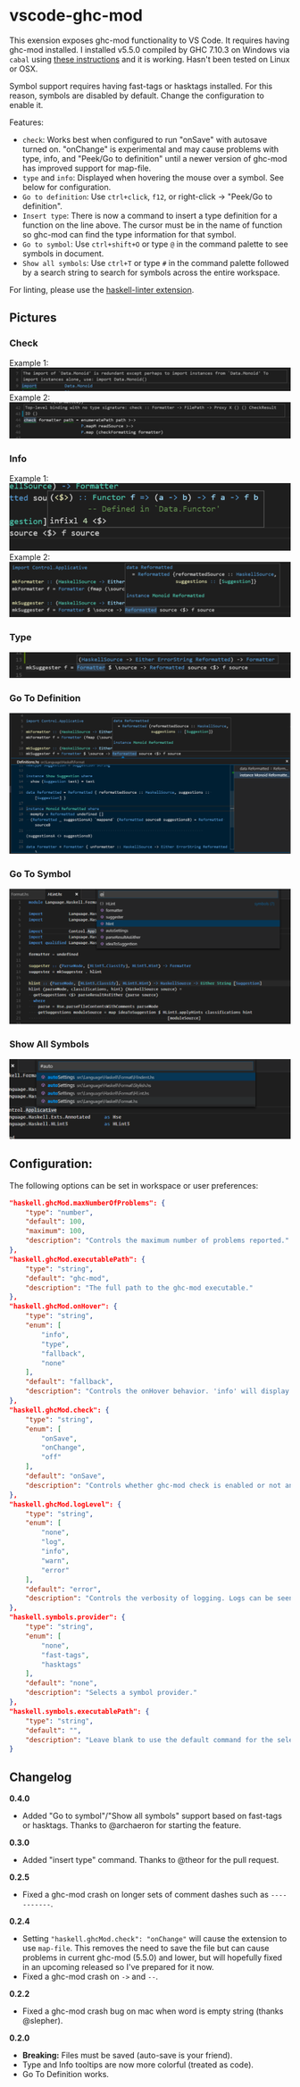 # vscode-ghc-mod
This exension exposes ghc-mod functionality to VS Code. It requires having ghc-mod installed. I installed v5.5.0 compiled by GHC 7.10.3 on Windows via `cabal` using [these instructions][ghc-mod-instructions] and it is working. Hasn't been tested on Linux or OSX.

Symbol support requires having fast-tags or hasktags installed. For this reason, symbols are disabled by default. Change the configuration to enable it.

Features:
- `check`: Works best when configured to run "onSave" with autosave turned on. "onChange" is experimental and may cause problems with type, info, and "Peek/Go to definition" until a newer version of ghc-mod has improved support for map-file.
- `type` and `info`: Displayed when hovering the mouse over a symbol. See below for configuration.
- `Go to definition`: Use `ctrl+click`, `f12`, or right-click -> "Peek/Go to definition".
- `Insert type`: There is now a command to insert a type definition for a function on the line above. The cursor must be in the name of function so ghc-mod can find the type information for that symbol.
- `Go to symbol`: Use `ctrl+shift+O` or type `@` in the command palette to see symbols in document.
- `Show all symbols`: Use `ctrl+T` or type `#` in the command palette followed by a search string to search for symbols across the entire workspace.

For linting, please use the [haskell-linter extension][haskell-linter-extension].

## Pictures
### Check
Example 1:  
![Check](images/check.png)  
Example 2:  
![Check2](images/check2.png)  

### Info
Example 1:  
![Info](images/info.png)  
Example 2:  
![Info2](images/info2.png)  

### Type
![Type](images/type.png)

### Go To Definition
![Definition](images/definition.png)

### Go To Symbol
![Definition](images/symbols1.png)

### Show All Symbols
![Definition](images/symbols2.png)


## Configuration:
The following options can be set in workspace or user preferences:
```json
"haskell.ghcMod.maxNumberOfProblems": {
    "type": "number",
    "default": 100,
    "maximum": 100,
    "description": "Controls the maximum number of problems reported."
},
"haskell.ghcMod.executablePath": {
    "type": "string",
    "default": "ghc-mod",
    "description": "The full path to the ghc-mod executable."
},
"haskell.ghcMod.onHover": {
    "type": "string",
    "enum": [
        "info",
        "type",
        "fallback",
        "none"
    ],
    "default": "fallback",
    "description": "Controls the onHover behavior. 'info' will display ghc-mod info, 'type' will display ghc-mod type, 'fallback' will try info and fallback to type,and 'none' will disable onHover tooltips."
},
"haskell.ghcMod.check": {
    "type": "string",
    "enum": [
        "onSave",
        "onChange",
        "off"
    ],
    "default": "onSave",
    "description": "Controls whether ghc-mod check is enabled or not and when it triggers. For 'onSave' is recommended."
},
"haskell.ghcMod.logLevel": {
    "type": "string",
    "enum": [
        "none",
        "log",
        "info",
        "warn",
        "error"
    ],
    "default": "error",
    "description": "Controls the verbosity of logging. Logs can be seen in the console by opening the dev tools."
},
"haskell.symbols.provider": {
    "type": "string",
    "enum": [
        "none",
        "fast-tags",
        "hasktags"
    ],
    "default": "none",
    "description": "Selects a symbol provider."
},
"haskell.symbols.executablePath": {
    "type": "string",
    "default": "",
    "description": "Leave blank to use the default command for the selected provider (i.e. 'fast-tags'), otherwise set the full path to the executable. Extension may behave unexpectedly if the symbol provider setting is for a different command than the path provided."
}
```

## Changelog
__0.4.0__
- Added "Go to symbol"/"Show all symbols" support based on fast-tags or hasktags. Thanks to @archaeron for starting the feature.

__0.3.0__
- Added "insert type" command. Thanks to @theor for the pull request.

__0.2.5__
- Fixed a ghc-mod crash on longer sets of comment dashes such as `-----------`.

__0.2.4__
- Setting `"haskell.ghcMod.check": "onChange"` will cause the extension to use `map-file`. This removes the need to save the file but can cause problems in current ghc-mod (5.5.0) and lower, but will hopefully fixed in an upcoming released so I've prepared for it now.
- Fixed a ghc-mod crash on `->` and `--`.

__0.2.2__
- Fixed a ghc-mod crash bug on mac when word is empty string (thanks @slepher).

__0.2.0__
- __Breaking:__ Files must be saved (auto-save is your friend).
- Type and Info tooltips are now more colorful (treated as code).
- Go To Definition works.

[ghc-mod-instructions]: http://www.mew.org/~kazu/proj/ghc-mod/en/install.html
[haskell-linter-extension]: https://marketplace.visualstudio.com/items/hoovercj.haskell-linter
